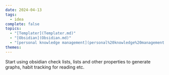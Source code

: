 ```yaml
---  
date: 2024-04-13  
tags:  
  - idea  
complete: false  
topics:  
  - "[Templater](Templater.md)"  
  - "[Obsidian](Obsidian.md)"  
  - "[personal knowledge management](personal%20knowledge%20management.md)"  
themes:   
---  
```

Start using obsidian check lists, lists and other properties to generate graphs, habit tracking for reading etc. 